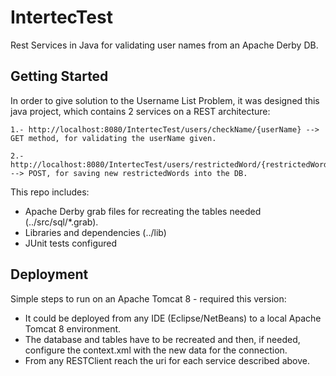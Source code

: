 # IntertecTest

Rest Services in Java for validating user names from an Apache Derby DB.

## Getting Started

In order to give solution to the Username List Problem, it was designed 
this java project, which contains 2 services on a REST architecture:
```
1.- http://localhost:8080/IntertecTest/users/checkName/{userName} --> GET method, for validating the userName given.
```
```
2.- http://localhost:8080/IntertecTest/users/restrictedWord/{restrictedWord} --> POST, for saving new restrictedWords into the DB.
```
This repo includes:

- Apache Derby grab files for recreating the tables needed (../src/sql/*.grab).
- Libraries and dependencies (../lib)
- JUnit tests configured

## Deployment

Simple steps to run on an Apache Tomcat 8 - required this version:
- It could be deployed from any IDE (Eclipse/NetBeans) to a local Apache Tomcat 8 environment.
- The database and tables have to be recreated and then, if needed, configure the context.xml with the new data for the connection.
- From any RESTClient reach the uri for each service described above.
